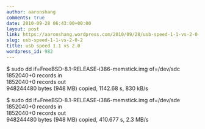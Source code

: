```yaml
---
author: aaronshang
comments: true
date: 2010-09-28 06:43:00+00:00
layout: post
link: https://aaronshang.wordpress.com/2010/09/28/usb-speed-1-1-vs-2-0-2/
slug: usb-speed-1-1-vs-2-0-2
title: usb speed 1.1 vs 2.0
wordpress_id: 982
---
```


$ sudo dd if=FreeBSD-8.1-RELEASE-i386-memstick.img of=/dev/sdc  
1852040+0 records in  
1852040+0 records out  
948244480 bytes (948 MB) copied, 1142.68 s, 830 kB/s  
  
$ sudo dd if=FreeBSD-8.1-RELEASE-i386-memstick.img of=/dev/sde  
1852040+0 records in  
1852040+0 records out  
948244480 bytes (948 MB) copied, 410.677 s, 2.3 MB/s  
  
  
  


![]()
